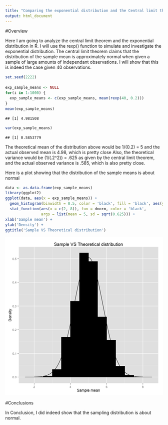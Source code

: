 ```yaml
---
title: "Comparing the exponential distribution and the Central limit theorem"
output: html_document
---
```


#Overview

Here I am going to analyze the central limit theorem and the exponential distribution in R. I will use the rexp() function to simulate and investigate the exponential distribution. The central limit theorem claims that the distribution of the sample mean is approximately normal when given a sample of large amounts of independant observations. I will show that this is indeed the case given 40 observations.


```r
set.seed(2222)

exp_sample_means <- NULL
for(i in 1:1000) {
  exp_sample_means <- c(exp_sample_means, mean(rexp(40, 0.2)))
}
mean(exp_sample_means)
```

```
## [1] 4.981508
```

```r
var(exp_sample_means)
```

```
## [1] 0.5853779
```

The theoretical mean of the distribution above would be 1/(0.2) = 5 and the actual observed mean is 4.98, which is pretty close
Also, the theoretical variance would be (1/(.2^2)) = .625 as given by the central limit theorem, and the actual observed variance is .585, which is also pretty close.








Here is a plot showing that the distribution of the sample means is about normal


```r
data <- as.data.frame(exp_sample_means)
library(ggplot2)
ggplot(data, aes(x = exp_sample_means)) + 
  geom_histogram(binwidth = 0.5, color = 'black', fill = 'black', aes(y = ..density..)) +
  stat_function(aes(x = c(2, 8)), fun = dnorm, color = 'black', 
                args = list(mean = 5, sd = sqrt(0.625))) +
xlab('Sample mean') +
ylab('Density') +
ggtitle('Sample VS Theoretical distribution')
```

![plot of chunk unnamed-chunk-2](figure/unnamed-chunk-2-1.png) 

#Conclusions

In Conclusion, I did indeed show that the sampling distribution is about normal.
